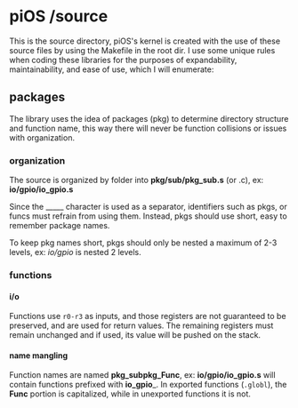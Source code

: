 piOS /source
============

This is the source directory, piOS's kernel is created with the use of these source files by using the Makefile in the root dir. I use some unique rules when coding these libraries for the purposes of expandability, maintainability, and ease of use, which I will enumerate:

## packages

The library uses the idea of packages (pkg) to determine directory structure and function name, this way there will never be function collisions or issues with organization.

### organization

The source is organized by folder into __pkg/sub/pkg_sub.s__ (or .c), ex: __io/gpio/io_gpio.s__

Since the _____ character is used as a separator, identifiers such as pkgs, or funcs must refrain from using them. Instead, pkgs should use short, easy to remember package names.

To keep pkg names short, pkgs should only be nested a maximum of 2-3 levels, ex: _io/gpio_ is nested 2 levels.

### functions

#### i/o
Functions use `r0-r3` as inputs, and those registers are not guaranteed to be preserved, and are used for return values.
The remaining registers must remain unchanged and if used, its value will be pushed on the stack.

#### name mangling
Function names are named __pkg_subpkg_Func__, ex: __io/gpio/io_gpio.s__ will contain functions prefixed with __io_gpio___.
In exported functions (`.globl`), the __Func__ portion is capitalized, while in unexported functions it is not.
